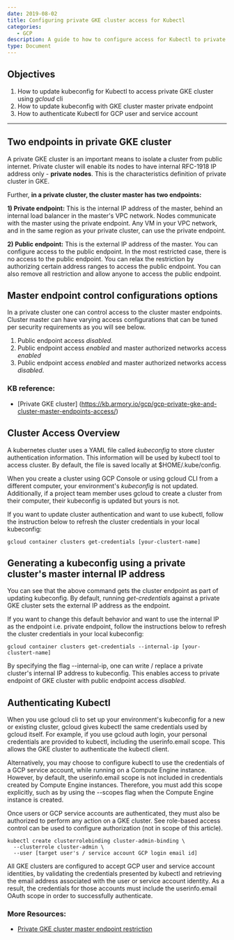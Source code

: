 ```yaml
---
date: 2019-08-02
title: Configuring private GKE cluster access for Kubectl    
categories:
   - GCP
description: A guide to how to configure access for Kubectl to private Google Kubernetes Engine cluster with different level of restricted access 
type: Document
---
```


## Objectives
1. How to update kubeconfig for Kubectl to access private GKE cluster using *gcloud* cli
2. How to update kubeconfig with GKE cluster master private endpoint  
3. How to authenticate Kubectl for GCP user and service account 

***
## Two endpoints in private GKE cluster

A private GKE cluster is an important means to isolate a cluster from public internet. Private cluster will enable its nodes to have internal RFC-1918 IP address only - **private nodes**. This is the characteristics definition of private cluster in GKE.

Further, **in a private cluster, the cluster master has two endpoints:**

**1) Private endpoint:** This is the internal IP address of the master, behind an internal load balancer in the master's VPC network. Nodes communicate with the master using the private endpoint. Any VM in your VPC network, and in the same region as your private cluster, can use the private endpoint.

**2) Public endpoint:** This is the external IP address of the master. You can configure access to the public endpoint. In the most restricted case, there is no access to the public endpoint. You can relax the restriction by authorizing certain address ranges to access the public endpoint. You can also remove all restriction and allow anyone to access the public endpoint.

## Master endpoint control configurations options

In a private cluster one can control access to the cluster master endpoints. Cluster master can have varying access configurations that can be tuned per security requirements as you will see below.
1. Public endpoint access *disabled*.
2. Public endpoint access *enabled* and master authorized networks access *enabled*
3. Public endpoint access *enabled* and master authorized networks access *disabled*.

### KB reference: 
- [Private GKE cluster] (https://kb.armory.io/gcp/gcp-private-gke-and-cluster-master-endpoints-access/)

## Cluster Access Overview

A kubernetes cluster uses a YAML file called *kubeconfig* to store cluster authentication information. This information will be used by kubectl tool to access cluster. By default, the file is saved locally at $HOME/.kube/config. 

When you create a cluster using GCP Console or using gcloud CLI from a different computer, your environment's *kubeconfig* is not updated. Additionally, if a project team member uses gcloud to create a cluster from their computer, their kubeconfig is updated but yours is not. 

If you want to update cluster authentication and want to use kubectl, follow the instruction below to refresh the cluster credentials in your local kubeconfig:
   ```
   gcloud container clusters get-credentials [your-clustert-name]
   ```

## Generating a kubeconfig using a private cluster's master internal IP address  

You can see that the above command gets the cluster endpoint as part of updating kubeconfig. By default, running *get-credentials* against a private GKE cluster sets the external IP address as the endpoint. 

If you want to change this default behavior and want to use the internal IP as the endpoint i.e. private endpoint, follow the instructions below to refresh the cluster credentials in your local kubeconfig:

   ```
   gcloud container clusters get-credentials --internal-ip [your-clustert-name]
   ```

By specifying the flag --internal-ip, one can write / replace a private cluster's internal IP address to kubeconfig. This enables access to private endpoint of GKE cluster with public endpoint access *disabled*.

## Authenticating Kubectl

When you use gcloud cli to set up your environment's kubeconfig for a new or existing cluster, gcloud gives kubectl the same credentials used by gcloud itself. For example, if you use gcloud auth login, your personal credentials are provided to kubectl, including the userinfo.email scope. This allows the GKE cluster to authenticate the kubectl client.

Alternatively, you may choose to configure kubectl to use the credentials of a GCP service account, while running on a Compute Engine instance. However, by default, the userinfo.email scope is not included in credentials created by Compute Engine instances. Therefore, you must add this scope explicitly, such as by using the --scopes flag when the Compute Engine instance is created.

Once users or GCP service accounts are authenticated, they must also be authorized to perform any action on a GKE cluster. See role-based access control can be used to configure authorization (not in scope of this article).

   ```
   kubectl create clusterrolebinding cluster-admin-binding \
     --clusterrole cluster-admin \
     --user [target user's / service account GCP login email id]
   ```

All GKE clusters are configured to accept GCP user and service account identities, by validating the credentials presented by kubectl and retrieving the email address associated with the user or service account identity. As a result, the credentials for those accounts must include the userinfo.email OAuth scope in order to successfully authenticate.

### More Resources: 
- [Private GKE cluster master endpoint restriction](https://kb.armory.io/gcp/gcp-private-gke-and-cluster-master-endpoints-access)

